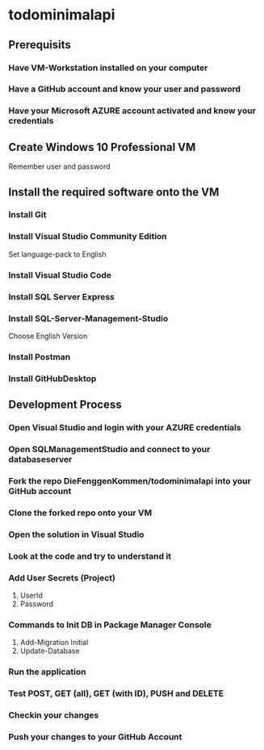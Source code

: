 # todominimalapi

## Prerequisits

### Have VM-Workstation installed on your computer
### Have a GitHub account and know your user and password
### Have your Microsoft AZURE account activated and know your credentials

## Create Windows 10 Professional VM

Remember user and password

## Install the required software onto the VM

### Install Git

### Install Visual Studio Community Edition

Set language-pack to English

### Install Visual Studio Code

### Install SQL Server Express

### Install SQL-Server-Management-Studio

Choose English Version

### Install Postman

### Install GitHubDesktop

## Development Process

### Open Visual Studio and login with your AZURE credentials

### Open SQLManagementStudio and connect to your databaseserver

### Fork the repo DieFenggenKommen/todominimalapi into your GitHub account

### Clone the forked repo onto your VM

### Open the solution in Visual Studio

### Look at the code and try to understand it


### Add User Secrets (Project)
1. UserId
2. Password

### Commands to Init DB in Package Manager Console
1. Add-Migration Initial
2. Update-Database

### Run the application

### Test POST, GET (all), GET (with ID), PUSH and DELETE

### Checkin your changes

### Push your changes to your GitHub Account

